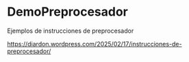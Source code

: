 # DemoPreprocesador
Ejemplos de instrucciones de preprocesador

https://diardon.wordpress.com/2025/02/17/instrucciones-de-preprocesador/
